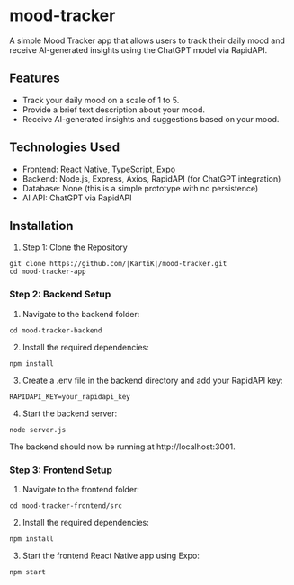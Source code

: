 # mood-tracker

A simple Mood Tracker app that allows users to track their daily mood and receive AI-generated insights using the ChatGPT model via RapidAPI.

## Features
- Track your daily mood on a scale of 1 to 5.
- Provide a brief text description about your mood.
- Receive AI-generated insights and suggestions based on your mood.

## Technologies Used
- Frontend: React Native, TypeScript, Expo
- Backend: Node.js, Express, Axios, RapidAPI (for ChatGPT integration)
- Database: None (this is a simple prototype with no persistence)
- AI API: ChatGPT via RapidAPI

## Installation
1. Step 1: Clone the Repository
 ```
git clone https://github.com/|KartiK|/mood-tracker.git
cd mood-tracker-app
```
### Step 2: Backend Setup
1. Navigate to the backend folder:
```
cd mood-tracker-backend
```
2. Install the required dependencies:

```
npm install
```
3. Create a .env file in the backend directory and add your RapidAPI key:

```
RAPIDAPI_KEY=your_rapidapi_key
```
4. Start the backend server:

```
node server.js
```
The backend should now be running at http://localhost:3001.

### Step 3: Frontend Setup
1. Navigate to the frontend folder:

```
cd mood-tracker-frontend/src
```
2. Install the required dependencies:

```
npm install
```

3. Start the frontend React Native app using Expo:

```
npm start
```
